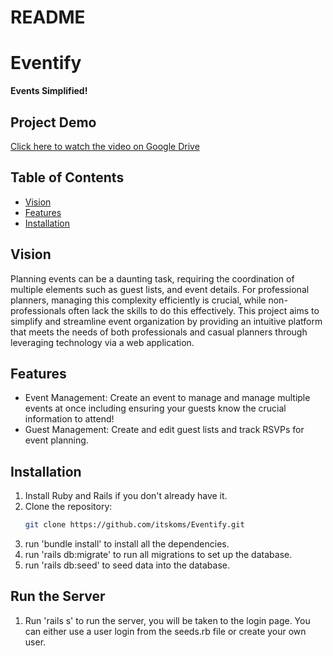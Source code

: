 # README

# Eventify
**Events Simplified!**

## Project Demo

[Click here to watch the video on Google Drive](https://drive.google.com/file/d/1ZuQlHA2Z8VHYnc2MAIkYjoxhh-KyHA2E/preview)

## Table of Contents
- [Vision](#vision)
- [Features](#features)
- [Installation](#installation)

## Vision
Planning events can be a daunting task, requiring the coordination of multiple elements such as guest lists, and event details. For professional planners, managing this complexity efficiently is crucial, while non-professionals often lack the skills to do this effectively. This project aims to simplify and streamline event organization by providing an intuitive platform that meets the needs of both professionals and casual planners through leveraging technology via a web application.

## Features
- Event Management: Create an event to manage and manage multiple events at once including ensuring your guests know the crucial information to attend!
- Guest Management: Create and edit guest lists and track RSVPs for event planning.

## Installation
1. Install Ruby and Rails if you don't already have it. 
2. Clone the repository:
   ```bash
   git clone https://github.com/itskoms/Eventify.git
3. run 'bundle install' to install all the dependencies.
4. run 'rails db:migrate' to run all migrations to set up the database.
5. run 'rails db:seed' to seed data into the database.

## Run the Server
1. Run 'rails s' to run the server, you will be taken to the login page. You can either use a user login from the seeds.rb file or create your own user.



